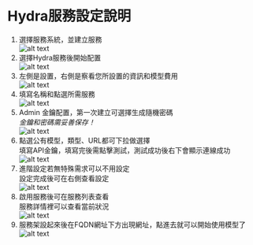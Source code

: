 <div className="Hydra"></div>



# Hydra服務設定說明
1. 選擇服務系統，並建立服務  
![alt text](/img/Hydra_sw_intro_1.png)  
2. 選擇Hydra服務後開始配置  
![alt text](/img/Hydra_sw_intro_2.png)
3. 左側是設置，右側是察看您所設置的資訊和模型費用  
![alt text](/img/Hydra_sw_intro_3.png)
4. 填寫名稱和點選所需服務  
![alt text](/img/Hydra_sw_intro_4.png)
5.  Admin 金鑰配置，第一次建立可選擇生成隨機密碼  
*金鑰和密碼需妥善保存！*  
![alt text](/img/Hydra_sw_intro_5.png)
6.  點選公有模型，類型、URL都可下拉做選擇  
填寫API金鑰，填寫完後需點擊測試，測試成功後右下會顯示連線成功  
![alt text](/img/Hydra_sw_intro_6.png)
7. 進階設定若無特殊需求可以不用設定  
設定完成後可在右側查看設定  
![alt text](/img/Hydra_sw_intro_7.png)
8. 啟用服務後可在服務列表查看  
服務詳情裡可以查看當前狀況  
![alt text](/img/Hydra_sw_intro_8.png)
9. 服務架設起來後在FQDN網址下方出現網址，點進去就可以開始使用模型了
![alt text](/img/Hydra_sw_intro_9.png)



<!--
Hydra 是一套具高度彈性與可擴充性的 AI 推論服務架構，採用三層式設計，分為前端平台（Tier 1）、API 中介層（Tier 2）與推論加速器（Tier 3），可依需求組合不同模組，快速建立自有 AI 應用服務。
### 前端平台（Tier 1）：互動入口與應用展示

Hydra 提供多種前端框架支援，包括圖形化介面、客製化應用展示與使用者資料上傳功能。平台支援即時問答、多輪對話、文件檢索與摘要等功能，亦可依據需求更換介面元件，無需修改核心服務。

### API 中介層（Tier 2）：統一介面與模型代理

API 中介層負責接收前端請求並與後端模型互動，透過統一的格式轉換與路由機制，整合多種語言模型服務供應商。此層設計可支援快取、錯誤管理與權限控制，簡化開發流程，提高服務穩定性。

### 推論加速器（Tier 3）：高效能語言模型推理

Hydra 後端可彈性搭配多種開源或商業語言模型引擎，提供不同層級的性能與資源選擇。所有推論服務皆以模組化方式封裝，支援動態部署與切換，滿足從個人開發到企業級部署的各種需求。

---

## 為什麼選擇 Hydra？

✅ **模組化設計**：支援各層服務自由替換與擴充，降低維運成本  
✅ **兼容多模型/前端/引擎**：不綁定特定技術棧，輕鬆整合新工具與模型  
✅ **快速部署與私有化支援**：可因應本地部署或雲端環境，自由選擇運行架構  
✅ **彈性整合 RAG 應用**：支援知識檢索、問答生成、摘要與語意查詢功能  
✅ **開源導向**：核心模組多採開源技術，透明、安全、易於客製-->



<!--
本工具為客製化流程設計前台可啟用的服務選項之一，由前端平台Tier-1、API中介層Tier-2、推論加速器Tier-3組成。以下為Hydra的架構介紹。



## 前端平台


RAP 平台的前端推論解決方案組包含：  
- AnythingLLM
- OpenWebUI
- Streamlit
<!-- Dify-->  
<!--
它們位於前端平台，負責處理使用者的請求，並提供直觀的圖形化界面。
AnythingLLM與OpenWebUI簡單操作，便於新手使用。
Streamlit前端則提供整合了RAG系統的解決方案，提供給政府部門客製化應用，及讓一般使用者上傳特定領域資料進行問答。
Dify提供了專為政府部門客製化之解決方案。-->

<!--
### AnythingLLM 

AnythingLLM 是最容易使用的多合一 AI 應用程式，它可以執行 RAG、AI Agents 以及更多的功能，而且不需要任何程式碼或基礎架構。


- 零設定、私有化、全方位的 AI 應用：無需繁瑣的開發者設定，提供本地 LLM、RAG 和 AI Agent 的一站式解決方案。
- AI Agents 功能：具備代理（Agent）特性，能夠自動執行一系列任務，提高效率和生產力。
- 完全可客製化：適用於企業或組織，提供與 ChatGPT 相當的完整功能，並具備權限控制，支持任何 LLM、嵌入模型或向量數據庫。
- 無程式碼或基礎架構負擔：使用者無需編寫程式碼或處理複雜的基礎設施，即可享受強大的 AI 功能。



### OpenWebUI
OpenWebUI 是一個可擴充、功能豐富且易於使用的 AI 介面，設計為完全離線運行。它支持多種大型語言模型（LLM），包括 Ollama 和相容 OpenAI 的 API。其主要特點包括：

- 完全離線運行：無需連線網路即可使用，確保數據的隱私和安全。
- 多樣化的 LLM 支持：相容多種 LLM 運行器，提供靈活的模型選擇，如 Ollama 和 OpenAI 相容的 API。
- 可擴充性：設計為可擴充的架構，允許開發者添加新的功能和擴充軟體，滿足不同的需求。
- 使用者友好：提供直觀的界面和豐富的功能，使得無論是初學者還是專業人士都能輕鬆使用。


### Streamlit

Streamlit為TAIWAN AI RAP提供的前端展示框架，串接了國網中心自建的 RAG（Retrieval-Augmented Generation）系統，具備以下特色：

- 支援多種文件格式知識上傳與檢索（如 PDF、Word、TXT 等）
- 整合語意向量庫與高效 Embedding 模型，實現語意精準查詢
- 支援多輪互動問答與自動摘要功能
- 與本地 LLM 模型部署架構無縫對接，可自由切換推論來源

## API代理伺服器

### LiteLLM

LiteLLM 是一款用來簡化多種大型語言模型（LLM）整合和管理的高效工具。作為開源專案，它提供了一個統一的接口，使開發人員可以方便地存取來自 OpenAI、Azure、Anthropic、Cohere 等多個平台的 LLM。透過 LiteLLM，開發者可以輕鬆地在這些模型間進行互動，無需處理各個 API 的複雜差異，因為它已經將不同模型轉換為一致的 OpenAI 相容格式。

#### 什麼是 LiteLLM Proxy？
LiteLLM Proxy 是 LiteLLM 模型輸入/輸出庫中的關鍵元件，充當用戶端應用程式與各種語言模型 API 服務之間的中介軟體。其主要目的是：

- 標準化 API ：為 Azure、Anthropic、OpenAI 等多個服務提供統一的 API 格式。
- 簡化複雜性：抽象化不同 API 的細節，提供一致的輸入/輸出格式，減少開發者處理不同模型特性的負擔。
- 附加功能：提供快取、錯誤處理、日誌記錄等附加功能，提升應用的穩定性和可維護性。

#### LiteLLM Proxy 的核心功能
1. 多模型支持
- 廣泛的模型相容性：支持超過 50 種 LLM 模型，包括 Azure、OpenAI、Replicate、Anthropic 等。
- 統一接口：通過單一的接口與多個模型互動，無需為每個模型編寫獨立的呼叫程式碼。
2. 一致的輸入/輸出格式
- OpenAI 格式統一：所有模型均使用 OpenAI 的請求和回應格式，文本回應可通過 ['choices'][0]['message']['content'] 取得。
- 簡化數據處理：減少了處理不同模型輸入/輸出格式的複雜性。




## LLM推論加速器

VLLM 和 OLLAMA 位於後端推理引擎層，負責核心推理計算，提供強大的語言生成和語意檢索能力，適合需要高效能和精確推理的應用場景。

### VLLM

#### 什麼是 vLLM？
vLLM 是一個開源的大型語言模型（LLM）推理和服務引擎，採用了名為 PagedAttention 的新型記憶體分配演算法。這使得 vLLM 能夠以極高的效率運行模型

#### VLLM 的優點
- 卓越的吞吐量：相較於 HuggingFace Transformers（HF），vLLM 的吞吐量提升了 24 倍；相較於 HuggingFace Text Generation Inference（TGI），提升了 3.5 倍。
- 最佳化記憶體使用：傳統系統在 KV-Cache（LLM 記憶體）上會浪費 60%-80%，而 vLLM 將這一浪費降低到 不到 4%，實現了近乎最佳的記憶體利用率。
- 資源節省：由於更高的記憶體效率，vLLM 需要更少的 GPU 就能達到相同的性能，大幅提高了推理速度和成本效益。


### Ollama

#### 什麼是 Ollama？
Ollama 是一個旨在簡化在本地電腦上運行開源 LLM 的軟體平台。它消除了管理模型權重、設定和依賴關係的複雜性，使您能夠專注於與 LLM 的互動和探索其功能。

#### Ollama 的主要特點

- 本地部署：允許您直接在自己的機器上運行 LLM，提供了對資源的更大控制和資料隱私的保障。

- 專注開源：主要支援開源模型，促進了透明度並允許更高的客製化。

- 簡化的工作流程：Ollama 簡化了運行 LLM 的流程，讓您更容易上手並進行實驗。

- 靈活性：支援各種開源模型，並通過模型文件提供自定義選項，滿足不同的應用需求。

-->

<!--
## 模型調整

如果想要更換 AnythingLLM 或 OpenWebUI 上的對話的模型
<br />

可以參考 [AnythingLLM 的模型設定](/docs/sw_intro/tools/AnythingLLM%20使用說明.md#模型設定) 跟 [OpenWebUI 的模型設定](/docs/sw_intro/tools/OpenWebUI%20使用說明.md#模型設定)


# 服務介紹

三合一集成服務是 RAP 平台的一體化解決方案，將 前端平台（積木1）、API代理伺服器（積木2） 和 LLM 推論加速器（積木3） 整合在一起，以提供全面的推論處理能力，適合多樣化的企業級應用場景。此服務設計滿足多種推論需求，確保了高效能與靈活性，並通過分層的架構進行最佳化

# 服務優點

運用國網中心算力資源，快速搭建具備GPU環境的私有、獨立與專用的LLM大型語言平台，確保資料安全，讓使用者可建立加值應用服務，無需負擔軟硬體建置與維運成本，適合需要專屬與私有LLM 推論服務的使用者。

-  適合沒有 IT人力或硬體裝置的公司，可以建立專屬和私有的 LLM 推論服務

-  特別是適用於資料不能公開或上傳網路的政府單位或企業，以確保資料安全，提供獨立的 LLM 推論服務

-  無需自備硬體設施，無需購置昂貴的 GPU 裝置，減少投入成本，提供從前端到後端的完整環境

-  高效管理，減少操作繁瑣度，可串接到外部的API Server，或設定串接呼叫自建的 LLM API Server

-  客戶可利用自有資料，把自己訓練或微調過的模型放入本軟體Tier3 服務內，便可使用自己的私有模型

-  易於客戶管理，減少不同系統間整合和管理成本，提供替換進階版的知識庫向量增強檢索專用模型 (Embedding Model) 提升 RAG 能力

-  易於客戶管理，減少不同系統間整合和管理成本


-->